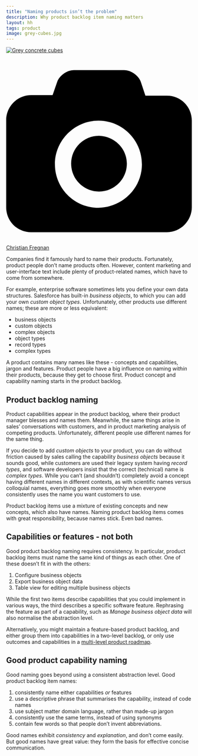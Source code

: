 ```yaml
---
title: "Naming products isn’t the problem"
description: Why product backlog item naming matters
layout: hh
tags: product
image: grey-cubes.jpg
---
```


[![Grey concrete cubes](grey-cubes.jpg)](https://unsplash.com/photos/TAVKURx-xLw)

<a class="unsplash" href="https://unsplash.com/photos/TAVKURx-xLw" rel="noopener noreferrer" title="Photo by Christian Fregnan"><span><svg xmlns="http://www.w3.org/2000/svg" viewBox="0 0 32 32"><title>unsplash-logo</title><path d="M20.8 18.1c0 2.7-2.2 4.8-4.8 4.8s-4.8-2.1-4.8-4.8c0-2.7 2.2-4.8 4.8-4.8 2.7.1 4.8 2.2 4.8 4.8zm11.2-7.4v14.9c0 2.3-1.9 4.3-4.3 4.3h-23.4c-2.4 0-4.3-1.9-4.3-4.3v-15c0-2.3 1.9-4.3 4.3-4.3h3.7l.8-2.3c.4-1.1 1.7-2 2.9-2h8.6c1.2 0 2.5.9 2.9 2l.8 2.4h3.7c2.4 0 4.3 1.9 4.3 4.3zm-8.6 7.5c0-4.1-3.3-7.5-7.5-7.5-4.1 0-7.5 3.4-7.5 7.5s3.3 7.5 7.5 7.5c4.2-.1 7.5-3.4 7.5-7.5z"></path></svg></span><span>Christian Fregnan</span></a>

<!--
1. Naming products is famously hard, but not a product person’s biggest naming problem.
2. Marketing and UX content writers might name things customers see, but product people choose first.
3. Naming everything in between matters.
4. Use the product backlog and roadmap to establish naming.
5. Name either capabilities _or_ features
6. Good naming needs to be descriptive, consistent, right-level, domain language.
-->

Companies find it famously hard to name their products.
Fortunately, product people don’t name products often.
However, content marketing and user-interface text include plenty of product-related names, which have to come from somewhere.

For example, enterprise software sometimes lets you define your own data structures.
Salesforce has built-in _business objects_, to which you can add your own _custom object types_.
Unfortunately, other products use different names; these are more or less equivalent:

* business objects
* custom objects
* complex objects
* object types
* record types
* complex types

A product contains many names like these - concepts and capabilities, jargon and features.
Product people have a big influence on naming _within_ their products, because they get to choose first.
Product concept and capability naming starts in the product backlog.

## Product backlog naming

Product capabilities appear in the product backlog, where their product manager blesses and names them.
Meanwhile, the same things arise in sales’ conversations with customers, and in product marketing analysis of competing products.
Unfortunately, different people use different names for the same thing.

If you decide to add _custom objects_ to your product, you can do without friction caused by sales calling the capability _business objects_ because it sounds good, while customers are used their legacy system having _record types_, and software developers insist that the correct (technical) name is _complex types_.
While you can’t (and shouldn’t) completely avoid a concept having different names in different contexts, as with scientific names versus colloquial names, everything goes more smoothly when everyone consistently uses the name you want customers to use.

Product backlog items use a mixture of existing concepts and new concepts, which also have names.
Naming product backlog items comes with great responsibility, because names stick.
Even bad names.

## Capabilities or features - not both

Good product backlog naming requires consistency.
In particular, product backlog items must name the same kind of things as each other.
One of these doesn’t fit in with the others:

1. Configure business objects
2. Export business object data
3. Table view for editing multiple business objects

While the first two items describe capabilities that you could implement in various ways, the third describes a specific software feature.
Rephrasing the feature as part of a capability, such as _Manage business object data_ will also normalise the abstraction level.

Alternatively, you might maintain a feature-based product backlog, and either group them into capabilities in a two-level backlog, or only use outcomes and capabilities in a [multi-level product roadmap](product-roadmap-dimensions-levels).

## Good product capability naming

Good naming goes beyond using a consistent abstraction level.
Good product backlog item names:

1. consistently name either capabilities _or_ features
2. use a descriptive phrase that summarises the capability, instead of code names
3. use subject matter domain language, rather than made-up jargon
4. consistently use the same terms, instead of using synonyms
5. contain few words so that people don’t invent abbreviations.

Good names exhibit _consistency_ and _explanation_, and don’t come easily.
But good names have great value: they form the basis for effective concise communication.
